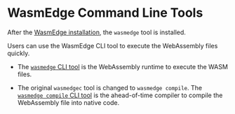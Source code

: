 # WasmEdge Command Line Tools

After the [WasmEdge installation](quick_start/install.md), the `wasmedge` tool is installed.

Users can use the WasmEdge CLI tool to execute the WebAssembly files quickly.

* The [`wasmedge` CLI tool](cli/wasmedge.md) is the WebAssembly runtime to execute the WASM files.

* The original `wasmedgec` tool is changed to `wasmedge compile`. The [`wasmedge compile` CLI tool](cli/wasmedge_compile.md) is the ahead-of-time compiler to compile the WebAssembly file into native code.
